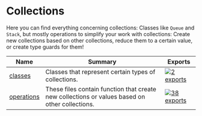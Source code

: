 # Collections

<!-- SUMMARY:START -->

Here you can find everything concerning collections:
Classes like `Queue` and `Stack`, but mostly operations to simplify your work with collections:
Create new collections based on other collections, reduce them to a certain value, or create type guards for them!

<!-- SUMMARY:END -->

<!-- TOC:START -->
| Name | Summary | Exports |
|---|---|---|
| [classes](https://github.com/JanMalch/ts-experiments/tree/master/src/collections/classes/) | Classes that represent certain types of collections. | [![2 exports](https://img.shields.io/badge/exports-2-blue)](https://github.com/JanMalch/ts-experiments/tree/master/src/collections/classes/) |
| [operations](https://github.com/JanMalch/ts-experiments/tree/master/src/collections/operations/) | These files contain function that create new collections or values based on other collections. | [![38 exports](https://img.shields.io/badge/exports-38-blue)](https://github.com/JanMalch/ts-experiments/tree/master/src/collections/operations/) |
<!-- TOC:END -->
